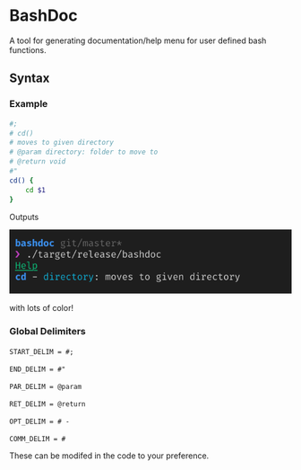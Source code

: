 # BashDoc

A tool for generating documentation/help menu for user defined bash functions.

## Syntax

### Example

```bash
#;
# cd()
# moves to given directory
# @param directory: folder to move to
# @return void
#"
cd() {
    cd $1
}
```

Outputs

![](./demo.png)

with lots of color!

### Global Delimiters

`START_DELIM = #;`

`END_DELIM = #"`

`PAR_DELIM = @param`

`RET_DELIM = @return`

`OPT_DELIM = # -`

`COMM_DELIM = #`

These can be modifed in the code to your preference.
